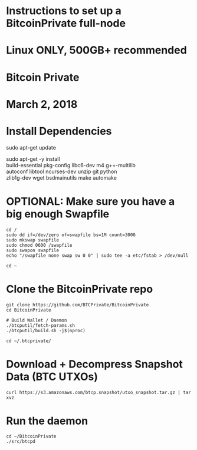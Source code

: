#
# Instructions to set up a BitcoinPrivate full-node
# Linux ONLY, 500GB+ recommended
#
# Bitcoin Private
# March 2, 2018
#

# Install Dependencies
sudo apt-get update 

sudo apt-get -y install \
      build-essential pkg-config libc6-dev m4 g++-multilib \
      autoconf libtool ncurses-dev unzip git python \
      zlib1g-dev wget bsdmainutils make automake

# OPTIONAL: Make sure you have a big enough Swapfile
```
cd /
sudo dd if=/dev/zero of=swapfile bs=1M count=3000
sudo mkswap swapfile
sudo chmod 0600 /swapfile
sudo swapon swapfile
echo "/swapfile none swap sw 0 0" | sudo tee -a etc/fstab > /dev/null
```

`cd ~`

# Clone the BitcoinPrivate repo
```
git clone https://github.com/BTCPrivate/BitcoinPrivate
cd BitcoinPrivate
```
```
# Build Wallet / Daemon
./btcputil/fetch-params.sh
./btcputil/build.sh -j$(nproc)
```
```
cd ~/.btcprivate/
```

# Download + Decompress Snapshot Data (BTC UTXOs)
```
curl https://s3.amazonaws.com/btcp.snapshot/utxo_snapshot.tar.gz | tar xvz
```

# Run the daemon
```
cd ~/BitcoinPrivate
./src/btcpd
```
